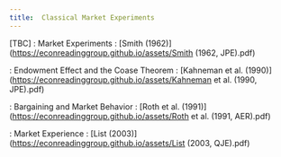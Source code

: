```yaml
---
title:  Classical Market Experiments
---
```



[TBC]
: Market Experiments
  : [Smith (1962)](https://econreadinggroup.github.io/assets/Smith (1962, JPE).pdf)
  
: Endowment Effect and the Coase Theorem
  : [Kahneman et al. (1990)](https://econreadinggroup.github.io/assets/Kahneman et al. (1990, JPE).pdf)

: Bargaining and Market Behavior
  : [Roth et al. (1991)](https://econreadinggroup.github.io/assets/Roth et al. (1991, AER).pdf)

: Market Experience
  : [List (2003)](https://econreadinggroup.github.io/assets/List (2003, QJE).pdf)

  

